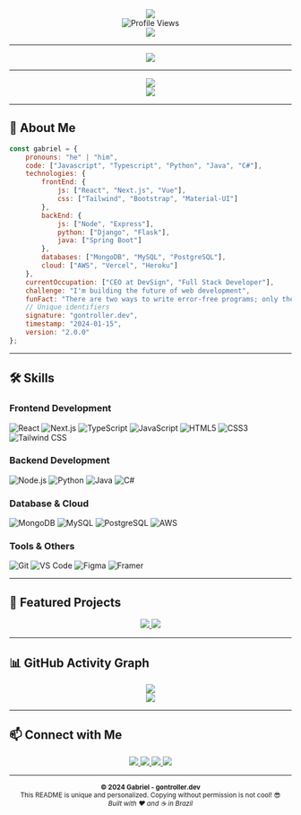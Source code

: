 <!-- Header Section -->
<div align="center">
  <img src="https://readme-typing-svg.vercel.app/?color=0ea5e9&size=35&center=true&vCenter=true&width=1000&lines=HELLO,+MY+NAME+IS+GABRIEL+(GON);I'm+CEO+%26+Full+Stack+Developer;I'm+from+Brazil;I+Work+With+React+%26+Next.js;Be+Welcome!+%F0%9F%91%8B" />
</div>

<!-- Profile Views -->
<div align="center">
  <img src="https://komarev.com/ghpvc/?username=gontroller&label=Profile%20views&color=0ea5e9&style=flat" alt="Profile Views" />
</div>

<!-- Spotify Now Playing -->
<div align="center">
  <img src="https://spotify-recently-played-readme.vercel.app/api?user=31kiyhrfb3xfrxa7dwaodsbbye5i&count=1&width=400" />
</div>

---

<!-- About Section -->
<div align="center">
  <img src="https://github-profile-summary-cards.vercel.app/api/cards/profile-details?username=gontroller&theme=github_dark" />
</div>

---

<!-- Stats Section -->
<div align="center">
  <img src="https://github-readme-stats.vercel.app/api?username=gontroller&show_icons=true&theme=github_dark&hide_border=true&count_private=true" />
</div>

<div align="center">
  <img src="https://github-readme-stats.vercel.app/api/top-langs/?username=gontroller&layout=compact&theme=github_dark&hide_border=true" />
</div>

---

<!-- About Me -->
## 🚀 About Me

```javascript
const gabriel = {
    pronouns: "he" | "him",
    code: ["Javascript", "Typescript", "Python", "Java", "C#"],
    technologies: {
        frontEnd: {
            js: ["React", "Next.js", "Vue"],
            css: ["Tailwind", "Bootstrap", "Material-UI"]
        },
        backEnd: {
            js: ["Node", "Express"],
            python: ["Django", "Flask"],
            java: ["Spring Boot"]
        },
        databases: ["MongoDB", "MySQL", "PostgreSQL"],
        cloud: ["AWS", "Vercel", "Heroku"]
    },
    currentOccupation: ["CEO at DevSign", "Full Stack Developer"],
    challenge: "I'm building the future of web development",
    funFact: "There are two ways to write error-free programs; only the third one works",
    // Unique identifiers
    signature: "gontroller.dev",
    timestamp: "2024-01-15",
    version: "2.0.0"
};
```

---

<!-- Skills Section -->
## 🛠️ Skills

### Frontend Development
![React](https://img.shields.io/badge/React-20232A?style=for-the-badge&logo=react&logoColor=61DAFB)
![Next.js](https://img.shields.io/badge/Next.js-000000?style=for-the-badge&logo=next.js&logoColor=white)
![TypeScript](https://img.shields.io/badge/TypeScript-007ACC?style=for-the-badge&logo=typescript&logoColor=white)
![JavaScript](https://img.shields.io/badge/JavaScript-F7DF1E?style=for-the-badge&logo=javascript&logoColor=black)
![HTML5](https://img.shields.io/badge/HTML5-E34F26?style=for-the-badge&logo=html5&logoColor=white)
![CSS3](https://img.shields.io/badge/CSS3-1572B6?style=for-the-badge&logo=css3&logoColor=white)
![Tailwind CSS](https://img.shields.io/badge/Tailwind_CSS-38B2AC?style=for-the-badge&logo=tailwind-css&logoColor=white)

### Backend Development
![Node.js](https://img.shields.io/badge/Node.js-43853D?style=for-the-badge&logo=node.js&logoColor=white)
![Python](https://img.shields.io/badge/Python-3776AB?style=for-the-badge&logo=python&logoColor=white)
![Java](https://img.shields.io/badge/Java-ED8B00?style=for-the-badge&logo=java&logoColor=white)
![C#](https://img.shields.io/badge/C%23-239120?style=for-the-badge&logo=c-sharp&logoColor=white)

### Database & Cloud
![MongoDB](https://img.shields.io/badge/MongoDB-4EA94B?style=for-the-badge&logo=mongodb&logoColor=white)
![MySQL](https://img.shields.io/badge/MySQL-00000F?style=for-the-badge&logo=mysql&logoColor=white)
![PostgreSQL](https://img.shields.io/badge/PostgreSQL-316192?style=for-the-badge&logo=postgresql&logoColor=white)
![AWS](https://img.shields.io/badge/AWS-FF9900?style=for-the-badge&logo=amazon-aws&logoColor=white)

### Tools & Others
![Git](https://img.shields.io/badge/Git-F05032?style=for-the-badge&logo=git&logoColor=white)
![VS Code](https://img.shields.io/badge/VS_Code-007ACC?style=for-the-badge&logo=visual-studio-code&logoColor=white)
![Figma](https://img.shields.io/badge/Figma-F24E1E?style=for-the-badge&logo=figma&logoColor=white)
![Framer](https://img.shields.io/badge/Framer-0055FF?style=for-the-badge&logo=framer&logoColor=white)

---

<!-- Projects Section -->
## 🚀 Featured Projects

<div align="center">
  <a href="https://github.com/gontroller/spring-boot.desafio.itau">
    <img src="https://github-readme-stats.vercel.app/api/pin/?username=gontroller&repo=spring-boot.desafio.itau&theme=github_dark" />
  </a>
  <a href="https://github.com/gontroller/3d-porfolio">
    <img src="https://github-readme-stats.vercel.app/api/pin/?username=gontroller&repo=3d-porfolio&theme=github_dark" />
  </a>
</div>

---

<!-- Activity Graph -->
## 📊 GitHub Activity Graph

<div align="center">
  <img src="https://github-readme-activity-graph.vercel.app/graph?username=gontroller&theme=github-compact&hide_border=true" />
</div>

<!-- Alternative Stats -->
<div align="center">
  <img src="https://github-profile-summary-cards.vercel.app/api/cards/profile-details?username=gontroller&theme=github_dark" />
</div>

---

<!-- Contact Section -->
## 📫 Connect with Me

<div align="center">
  <a href="https://linkedin.com/in/seu-linkedin" target="_blank">
    <img src="https://img.shields.io/badge/LinkedIn-0077B5?style=for-the-badge&logo=linkedin&logoColor=white" />
  </a>
  <a href="https://instagram.com/seu-instagram" target="_blank">
    <img src="https://img.shields.io/badge/Instagram-E4405F?style=for-the-badge&logo=instagram&logoColor=white" />
  </a>
  <a href="mailto:gontroller@icloud.com">
    <img src="https://img.shields.io/badge/Email-D14836?style=for-the-badge&logo=gmail&logoColor=white" />
  </a>
  <a href="https://devsign.com.br" target="_blank">
    <img src="https://img.shields.io/badge/DevSign-000000?style=for-the-badge&logo=vercel&logoColor=white" />
  </a>
</div>

---

<!-- Copyright & Protection -->
<div align="center">
  <sub>
    <strong>© 2024 Gabriel - gontroller.dev</strong><br>
    This README is unique and personalized. Copying without permission is not cool! 😎<br>
    <em>Built with ❤️ and ☕ in Brazil</em>
  </sub>
</div>
